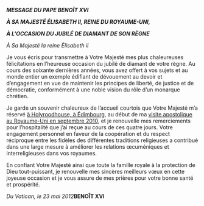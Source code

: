 ***MESSAGE DU PAPE BENOÎT XVI***

***À SA MAJESTÉ ÉLISABETH II, REINE DU ROYAUME-UNI,***

***À L'OCCASION DU JUBILÉ DE DIAMANT DE SON RÈGNE***

*À Sa Majesté la reine Élisabeth ii*

Je vous écris pour transmettre à Votre Majesté mes plus chaleureuses félicitations en l’heureuse occasion du jubilé de diamant de votre règne. Au cours des soixante dernières années, vous avez offert à vos sujets et au monde entier un exemple édifiant de dévouement au devoir et d’engagement en vue de maintenir les principes de liberté, de justice et de démocratie, conformément à une noble vision du rôle d’un monarque chrétien.

Je garde un souvenir chaleureux de l’accueil courtois que Votre Majesté m’a réservé [à Holyroodhouse, à Édimbourg](/content/benedict-xvi/fr/speeches/2010/september/documents/hf_ben-xvi_spe_20100916_incontro-autorita.html), au début de ma [visite apostolique au Royaume-Uni en septembre 2010](/content/benedict-xvi/fr/travels/2010/index_regno-unito.html), et je renouvelle mes remerciements pour l’hospitalité que j’ai reçue au cours de ces quatre jours. Votre engagement personnel en faveur de la coopération et du respect réciproque entre les fidèles des différentes traditions religieuses a contribué dans une large mesure à améliorer les relations œcuméniques et interreligieuses dans vos royaumes.

En confiant Votre Majesté ainsi que toute la famille royale à la protection de Dieu tout-puissant, je renouvelle mes sincères meilleurs vœux en cette joyeuse occasion et je vous assure de mes prières pour votre bonne santé et prospérité.

*Du Vatican, le 23 mai 2012***BENOÎT XVI**